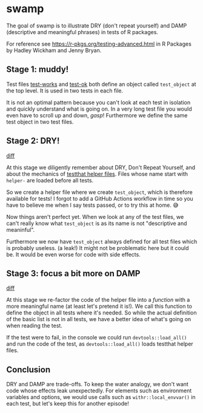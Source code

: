 # swamp

<!-- badges: start -->
<!-- badges: end -->

The goal of swamp is to illustrate DRY (don't repeat yourself) and DAMP (descriptive and meaningful phrases) in tests of R packages.

For reference see https://r-pkgs.org/testing-advanced.html in R Packages by Hadley Wickham and Jenny Bryan.

## Stage 1: muddy!

Test files [test-works](https://github.com/maelle/swamp/blob/c67cc053cafb2cc5f5125cbc745b2f392a84e3df/tests/testthat/test-works.R) and [test-ok](https://github.com/maelle/swamp/blob/c67cc053cafb2cc5f5125cbc745b2f392a84e3df/tests/testthat/test-ok.R) both define an object called `test_object` at the top level. 
It is used in two tests in each file.

It is not an optimal pattern because you can't look at each test in isolation and quickly understand what is going on.
In a very long test file you would even have to scroll up and down, _gasp_!
Furthermore we define the same test object in two test files.

## Stage 2: DRY!

[diff](https://github.com/maelle/swamp/commit/381f244f56f1837207f2150a7e76c70bd59c0422)

At this stage we diligently remember about DRY, Don't Repeat Yourself, and about the mechanics of [testthat helper files](https://blog.r-hub.io/2020/11/18/testthat-utility-belt/).
Files whose name start with `helper-` are loaded before all tests.

So we create a helper file where we create `test_object`, which is therefore available for tests!
I forgot to add a GitHub Actions workflow in time so you have to believe me when I say tests passed, or to try this at home. :sweat_smile:

Now things aren't perfect yet. 
When we look at any of the test files, we can't really know what `test_object` is as its name is not "descriptive and meaninful".

Furthermore we now have `test_object` always defined for all test files which is probably useless. (a leak!)
It might not be problematic here but it could be.
It would be even worse for code with side effects.

## Stage 3: focus a bit more on DAMP

[diff](https://github.com/maelle/swamp/commit/9cc08937e1cabf112955004212e1d0bccf2ccda4)

At this stage we re-factor the code of the helper file into a _function_ with a more meaningful name (at least let's pretend it is!).
We call this function to define the object in all tests where it's needed.
So while the actual definition of the basic list is not in all tests, we have a better idea of what's going on when reading the test.

If the test were to fail, in the console we could run `devtools::load_all()` and run the code of the test, as `devtools::load_all()` loads testthat helper files.

## Conclusion

DRY and DAMP are trade-offs.
To keep the water analogy, we don't want code whose effects leak unexpectedly.
For elements such as environment variables and options, we would use calls such as `withr::local_envvar()` in each test, but let's keep this for another episode!
